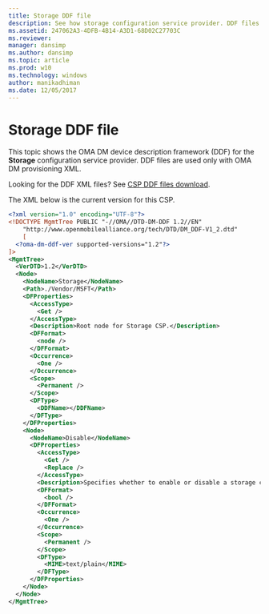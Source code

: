 ```yaml
---
title: Storage DDF file
description: See how storage configuration service provider. DDF files are used only with OMA DM provisioning XML.
ms.assetid: 247062A3-4DFB-4B14-A3D1-68D02C27703C
ms.reviewer:
manager: dansimp
ms.author: dansimp
ms.topic: article
ms.prod: w10
ms.technology: windows
author: manikadhiman
ms.date: 12/05/2017
---
```


# Storage DDF file


This topic shows the OMA DM device description framework (DDF) for the **Storage** configuration service provider. DDF files are used only with OMA DM provisioning XML.

Looking for the DDF XML files? See [CSP DDF files download](configuration-service-provider-reference.md#csp-ddf-files-download).

The XML below is the current version for this CSP.

```xml
<?xml version="1.0" encoding="UTF-8"?>
<!DOCTYPE MgmtTree PUBLIC "-//OMA//DTD-DM-DDF 1.2//EN"
    "http://www.openmobilealliance.org/tech/DTD/DM_DDF-V1_2.dtd"
    [
  <?oma-dm-ddf-ver supported-versions="1.2"?>
]>
<MgmtTree>
  <VerDTD>1.2</VerDTD>
  <Node>
    <NodeName>Storage</NodeName>
    <Path>./Vendor/MSFT</Path>
    <DFProperties>
      <AccessType>
        <Get />
      </AccessType>
      <Description>Root node for Storage CSP.</Description>
      <DFFormat>
        <node />
      </DFFormat>
      <Occurrence>
        <One />
      </Occurrence>
      <Scope>
        <Permanent />
      </Scope>
      <DFType>
        <DDFName></DDFName>
      </DFType>
    </DFProperties>
    <Node>
      <NodeName>Disable</NodeName>
      <DFProperties>
        <AccessType>
          <Get />
          <Replace />
        </AccessType>
        <Description>Specifies whether to enable or disable a storage card. A Boolean value of true disables the storage card. The default value is False. The value is case sensitive.</Description>
        <DFFormat>
          <bool />
        </DFFormat>
        <Occurrence>
          <One />
        </Occurrence>
        <Scope>
          <Permanent />
        </Scope>
        <DFType>
          <MIME>text/plain</MIME>
        </DFType>
      </DFProperties>
    </Node>
  </Node>
</MgmtTree>
```










